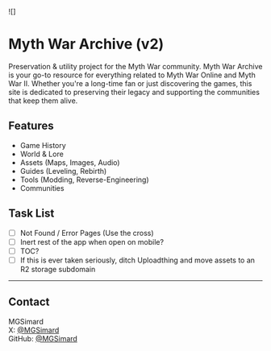 ![]

# Myth War Archive (v2)

Preservation & utility project for the Myth War community. Myth War Archive is your go-to resource for everything related to Myth War Online and Myth War II. Whether you're a long-time fan or just discovering the games, this site is dedicated to preserving their legacy and supporting the communities that keep them alive.

## Features

- Game History
- World & Lore
- Assets (Maps, Images, Audio)
- Guides (Leveling, Rebirth)
- Tools (Modding, Reverse-Engineering)
- Communities

## Task List

- [ ] Not Found / Error Pages (Use the cross)
- [ ] Inert rest of the app when open on mobile?
- [ ] TOC?
- [ ] If this is ever taken seriously, ditch Uploadthing and move assets to an R2 storage subdomain

---

## Contact

MGSimard  
X: [@MGSimard](https://x.com/MGSimard)  
GitHub: [@MGSimard](https://github.com/MGSimard)

